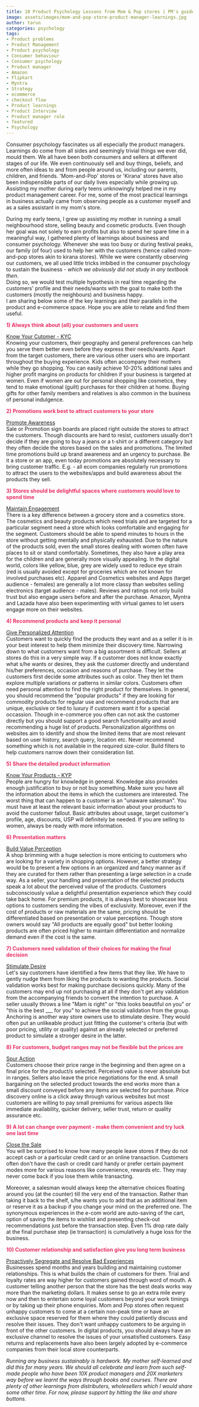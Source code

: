 ```yaml
---
title: 10 Product Psychology Lessons from Mom & Pop stores | PM's guide to business
image: assets/images/mom-and-pop-store-product-manager-learnings.jpg
author: tarun
categories: psychology
tags:
- Product problems
- Product Management
- Product psychology
- Consumer behaviour
- Consumer psychology
- Product manager
- Amazon
- Flipkart
- Myntra
- Strategy
- ecommerce
- checkout flow
- Product learnings
- Product Interview
- Product manager role
- featured
- Psychology
---
```


Consumer psychology fascinates us all especially the product managers. Learnings do come from all sides and seemingly trivial things we ever did, mould them. We all have been both consumers and sellers at different stages of our life. 
We even continuously sell and buy things, beliefs, and more often ideas to and from people around us, including our parents, children, and friends. 'Mom-and-Pop' stores or 'Kirana' stores have also been indispensible parts of our daily lives especially while growing up. Assisting my mother during early teens unknowingly helped me in my product management career. For me, some of the most practical learnings in business actually came from observing people as a customer myself and as a sales assistant in my mom's store. 

During my early teens, I grew up assisting my mother in running a small neighbourhood store, selling beauty and cosmetic products. Even though her goal was not solely to earn profits but also to spend her spare time in a meaningful way, I gathered plenty of learnings about business and consumer psychology. Whenever she was too busy or during festival peaks, our family (of four) used to help her with the customers (hence called mom-and-pop stores akin to kirana stores). While we were constantly observing our customers, we all used little tricks imbibed in the consumer psychology to sustain the business -  <i>which we obviously did not study in any textbook then</i>. <br>Doing so, we would test multiple hypothesis in real time regarding the customers' profile and their needs/wants with the goal to make both the customers (mostly the neighbours) and business happy. <br>I am sharing below some of the key learnings and their parallels in the product and e-commerce space. Hope you are able to relate and find them useful.

<p style="color: #EA2F65"> <b>1) Always think about (all) your customers and users</b></p>

<u>Know Your Cutomer - KYC</u><br>
Knowing your customers, their geography and general preferences can help you serve them better even before they express their needs/wants. Apart from the target customers, there are various other users who are important throughout the buying experience. Kids often accompany their mothers while they go shopping. You can easily achieve 10-20% additional sales and higher profit margins on products for children if your business is targeted at women. Even if women are out for personal shopping like cosmetics, they tend to make emotional (guilt) purchases for their children at home. Buying gifts for other family members and relatives is also common in the business of personal indulgence.

<p style="color: #EA2F65"> <b>2) Promotions work best to attract customers to your store</b></p>

<u>Promote Awareness</u><br>
Sale or Promotion sign boards are placed right outside the stores to attract the customers. Though discounts are hard to resist, customers usually don't decide if they are going to buy a jeans or a t-shirt or a different category but they often decide the stores based on the sales and promotions. The limited time promotions build up brand awareness and an urgency to purchase. Be it a store or an app, even today promotions are absolutely necessary to bring customer traffic. E.g. - all ecom companies regularly run promotions to attract the users to the websites/apps and build awareness about the products they sell. 

<p style="color: #EA2F65"> <b>3) Stores should be delightful spaces where customers would love to spend time </b></p>

<u>Maintain Engagement</u><br>
There is a key difference between a grocery store and a cosmetics store. The cosmetics and beauty products which need trials and are targeted for a particular segment need a store which looks comfortable and engaging for the segment. Customers should be able to spend minutes to hours in the store without getting mentally and physically exhausted. Due to the nature of the products sold, even the  small stores dealing with women often have places to sit or stand comfortably. Sometimes, they also have a play area for the children and are generally more visually appealing.
In the digital world, colors like yellow, blue, grey are widely used to reduce eye strain (red is usually avoided except for groceries which are not known for involved purchases etc). Apparel and Cosmetics websites and Apps (target audience - females) are generally a lot more classy than websites selling electronics (target audience - males).  Reviews and ratings not only build trust but also engage users before and after the purchase. Amazon, Myntra and Lazada have also been experimenting with virtual games to let users engage more on their websites.

<p style="color: #EA2F65"> <b>4)  Recommend products and keep it personal</b></p>

<u>Give Personalized Attention</u> <br>
Customers want to quickly find the products they want and as a seller it is in your best interest to help them minimize their discovery time. Narrowing down to what customers want from a big assortment is difficult. Sellers at stores do this in a very simple way.  If a customer does not know exactly what s/he wants or desires, they ask the customer directly and understand his/her preferences, occasion and reasons of purchase. They let the customers first decide some attributes such as color. They then let them explore multiple variations or patterns in similar colors. Customers often need personal attention to find the right product for themselves. In general, you should recommend the "popular products" if they are looking for commodity products for regular use and recommend products that are unique, exclusive or tied to luxury if customers want it for a special occassion.
Though in e-commerce you often can not ask the customer directly but you should support a good search functionality and avoid recommending a huge list of products. Personalization algorithms on websites aim to identify and show the limited items that are most relevant based on user history, search query, location etc. Never recommend something which is not available in the required size-color. Build filters to help customers narrow down their consideration list.

<p style="color: #EA2F65"> <b>5) Share the detailed product information </b></p>

<u>Know Your Products - KYP</u><br>
People are hungry for knowledge in general. Knowledge also provides enough justification to buy or not buy something. Make sure you have all the information about the items in which the customers are interested.
The worst thing that can happen to a customer is an "unaware salesman". You must have at least the relevant basic information about your products to avoid the customer fallout. Basic attributes about usage, target customer's profile, age, discounts, USP will definitely be needed. If you are selling to women, always be ready with more information. 

<p style="color: #EA2F65"> <b>6) Presentation matters </b></p>

<u>Build Value Perception</u><br>
A shop brimming with a huge selection is more enticing to customers who are looking for a variety in shopping options. 
However, a better strategy would be to present a few options in an organized and fancy manner as if they are curated for them rather than presenting a large selection in a crude way. As a seller, your handling and presentation of the selected products speak a lot about the perceived value of the products. Customers subconsciously value a delightful presentation experience which they could take back home. For premium products, it is always best to showcase less options to customers sending the vibes of exclusivity.
Moreover, even if the cost of products or raw materials are the same, pricing should be differentiated based on presentation or value perceptions. Though store owners would say "All products are equally good" but better looking products are often priced higher to maintain differentiation and normalize demand even if the cost is the same.

<p style="color: #EA2F65"> <b>7) Customers need validation of their choices for making the final decision</b></p>

<u>Stimulate Desire</u> <br>
Let's say customers have identified a few items that they like. We have to gently nudge them from liking the products to wanting the products. Social validation works best for making purchase decisions quickly.  Many of the customers may end up not purchasing at all if they don't get any validation from the accompanying friends to convert the intention to purchase. A seller usually throws a line "Mam is right" or "this looks beautiful on you" or "this is the best ___ for you" to achieve the social validation from the group. Anchoring is another way  store owners use to stimulate desire. They would often put an unlikeable product just fitting the customer's criteria (but with poor pricing, utility or quality) against an already selected or preferred product to simulate a stronger desire in the latter.

<p style="color: #EA2F65"> <b>8) For customers, budget ranges may not be flexible but the prices are</b></p>

<u>Spur Action</u><br>
Customers choose their price range in the beginning and then agree on a final price for the product/s selected. Perceived value is never absolute but in ranges. Sellers also leave the price negotiations for the end. A small bargaining on the selected product towards the end works more than a small discount conveyed before any items are selected for purchase. Price discovery online is a click away through various websites but most customers are willing to pay small premiums for various aspects like immediate availability, quicker delivery, seller trust, return or quality assurance etc.

<p style="color: #EA2F65"> <b>9) A lot can change over payment - make them convenient and try luck one last time</b></p>

<u>Close the Sale</u> <br>
You will be surprised to know how many people leave stores if they do not accept cash or a particular credit card or an online transaction. Customers often don't have the cash or credit card handy or prefer certain payment modes more for various reasons like convenience, rewards etc. They may never come back if you lose them while transacting. 

Moreover, a salesman would always keep the alternative choices floating around you (at the counter) till the very end of the transaction. Rather than taking it back to the shelf, s/he wants you to add that as an additional item or reserve it as a backup if you change your mind on the preferred one. The synonymous experiences in the e-com world are auto-saving of the cart, option of saving the items to wishlist and presenting check-out recommendations just before the transaction step. Even 1% drop rate daily at the final purchase step (ie transaction) is cumulatively a huge loss for the business.

<p style="color: #EA2F65"> <b>10) Customer relationship and satisfaction give you long term business </b></p>

<u>Proactively Segregate and Resolve Bad Experiences</u> <br>
Businesses spend months and years building and maintaining customer relationships. This is what builds the chain of customers for them. Trial and loyalty rates are way higher for customers gained through word of mouth. A customer telling another person that the store has the best deals works way more than the marketing dollars. It makes sense to go an extra mile every now and then to entertain some loyal customers beyond your work timings or by taking up their phone enquiries. Mom and Pop stores often request unhappy customers to come at a certain non-peak time or have an exclusive space reserved for them where they could patiently discuss and resolve their issues. They don't want unhappy customers to be arguing in front of the other customers. In digital products, you should always have an exclusive channel to resolve the issues of your unsatisfied customers. Easy returns and replacements have also been largely adopted by e-commerce companies from their local store counterparts. <br>

<i>Running any business sustainably is hardwork. My mother self-learned and did this for many years. We should all celebrate and learn from such self-made people who have been 10X product managers and 20X marketers way before we learnt the ways through books and courses. 
There are plenty of other learnings from distributers, wholesellers which I would share some other time.
For now, please support by hitting the like and share buttons.</i>
